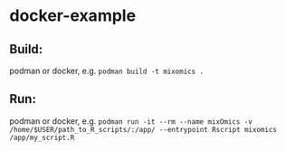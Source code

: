 # docker-example

## Build:
podman or docker, e.g. `podman build -t mixomics .`

## Run:
podman or docker, e.g. `podman run -it --rm --name mixOmics -v /home/$USER/path_to_R_scripts/:/app/ --entrypoint Rscript mixomics /app/my_script.R`
